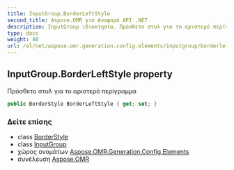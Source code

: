 ```yaml
---
title: InputGroup.BorderLeftStyle
second_title: Aspose.OMR για Αναφορά API .NET
description: InputGroup ιδιοκτησία. Πρόσθετο στυλ για το αριστερό περίγραμμα
type: docs
weight: 40
url: /el/net/aspose.omr.generation.config.elements/inputgroup/borderleftstyle/
---
```

## InputGroup.BorderLeftStyle property

Πρόσθετο στυλ για το αριστερό περίγραμμα

```csharp
public BorderStyle BorderLeftStyle { get; set; }
```

### Δείτε επίσης

* class [BorderStyle](../../../aspose.omr.generation.config/borderstyle/)
* class [InputGroup](../)
* χώρος ονομάτων [Aspose.OMR.Generation.Config.Elements](../../inputgroup/)
* συνέλευση [Aspose.OMR](../../../)


